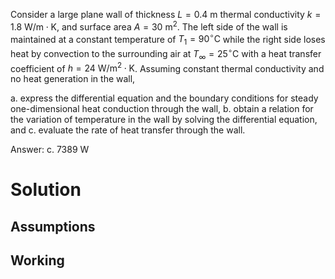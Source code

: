 Consider a large plane wall of thickness $L=0.4 \mathrm{~m}$ thermal conductivity $k=1.8 \mathrm{~W} / \mathrm{m} \cdot \mathrm{K}$, and surface area $A= 30 \mathrm{~m}^{2}$. The left side of the wall is maintained at a constant temperature of $T_{1}=90^{\circ} \mathrm{C}$ while the right side loses heat by convection to the surrounding air at $T_{\infty}=25^{\circ} \mathrm{C}$ with a heat transfer coefficient of $h=24 \mathrm{~W} / \mathrm{m}^{2} \cdot \mathrm{K}$. Assuming constant thermal conductivity and no heat generation in the wall,

a. express the differential equation and the boundary conditions for steady one-dimensional heat conduction through the wall,
b. obtain a relation for the variation of temperature in the wall by solving the differential equation, and
c. evaluate the rate of heat transfer through the wall.

Answer: c. 7389 W

# Solution

## Assumptions


## Working

